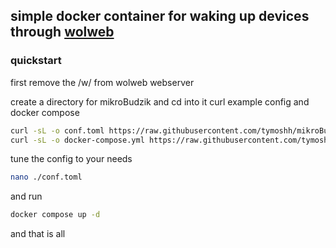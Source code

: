 ## simple docker container for waking up devices through [wolweb](https://github.com/sameerdhoot/wolweb) 

### quickstart
first remove the /w/ from wolweb webserver

create a directory for mikroBudzik and cd into it
curl example config and docker compose
```bash
curl -sL -o conf.toml https://raw.githubusercontent.com/tymoshh/mikroBudzik/main/conf.toml
curl -sL -o docker-compose.yml https://raw.githubusercontent.com/tymoshh/mikroBudzik/main/docker-compose.yml
```
tune the config to your needs
```bash
nano ./conf.toml
```
and run
```bash
docker compose up -d
```
and that is all
